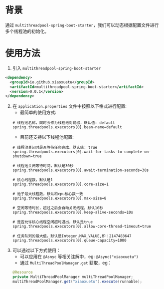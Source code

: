 # 背景
通过 `multithreadpool-spring-boot-starter`，我们可以动态根据配置文件进行多个线程池的初始化。

# 使用方法
1. 引入 `multithreadpool-spring-boot-starter` 
```xml
<dependency>
  <groupId>io.github.xiaoxuetu</groupId>
  <artifactId>multithreadpool-spring-boot-starter</artifactId>
  <version>0.0.1</version>
</dependency>
```

2. 在 `application.properties` 文件中按照以下格式进行配置:
    - 最简单的使用方式:
    ```properties
    # 线程池名称，同时会作为线程池对前缀，默认值: default
    spring.threadpools.executors[0].bean-name=default
    ```
    - 目前还支持以下线程池配置:
    ```properties
    # 线程池关闭时是否等待任务完成，默认值: true
    spring.threadpools.executors[0].wait-for-tasks-to-complete-on-shutdown=true
    
    # 线程池关闭等待时间，默认是30秒
    spring.threadpools.executors[0].await-termination-seconds=30s
    
    # 核心线程数，默认是1
    spring.threadpools.executors[0].core-size=1
    
    # 池子最大线程数，默认和cpu核心数一致
    spring.threadpools.executors[0].max-size=8
    
    # 空闲等待时长，超过之后会自动关闭线程，默认10秒
    spring.threadpools.executors[0].keep-alive-seconds=10s 
    
    # 是否允许核心线程空闲超时退出，默认是true
    spring.threadpools.executors[0].allow-core-thread-timeout=true
    
    # 任务队列的最大值，默认是Integer.MAX_VALUE,即：2147483647
    spring.threadpools.executors[0].queue-capacity=1000
    ```
3. 可以通过以下方式使用：
    - 可以应用在 `@Asnyc` 等相关注解中，eg: `@Async("xiaoxuetu")`
    - 通过 `MultiThreadPoolManager.get` 获取，eg：
    ```java
    @Resource
    private MultiThreadPoolManager multiThreadPoolManager;
    multiThreadPoolManager.get("xiaoxuetu").execute(runnable);
   ```

